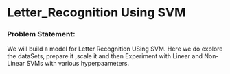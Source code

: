 # Letter_Recognition Using SVM

### Problem Statement: 
We will build a model for Letter Recognition USing SVM. Here we do explore the dataSets, prepare it ,scale it and then Experiment with Linear and Non-Linear SVMs with various hyperpaameters.
